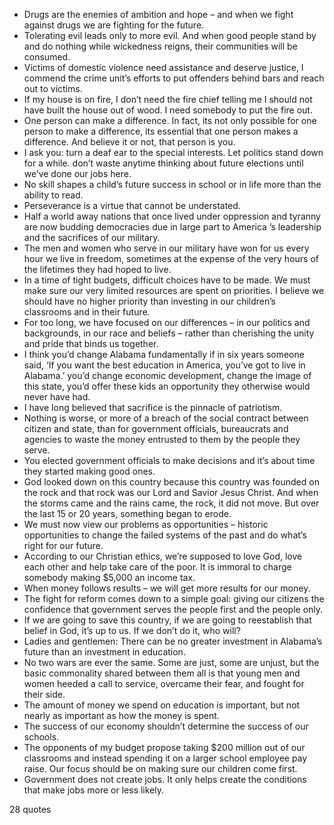  - Drugs are the enemies of ambition and hope – and when we fight against drugs we are fighting for the future.
 - Tolerating evil leads only to more evil. And when good people stand by and do nothing while wickedness reigns, their communities will be consumed.
 - Victims of domestic violence need assistance and deserve justice, I commend the crime unit’s efforts to put offenders behind bars and reach out to victims.
 - If my house is on fire, I don’t need the fire chief telling me I should not have built the house out of wood. I need somebody to put the fire out.
 - One person can make a difference. In fact, its not only possible for one person to make a difference, its essential that one person makes a difference. And believe it or not, that person is you.
 - I ask you: turn a deaf ear to the special interests. Let politics stand down for a while. don’t waste anytime thinking about future elections until we’ve done our jobs here.
 - No skill shapes a child’s future success in school or in life more than the ability to read.
 - Perseverance is a virtue that cannot be understated.
 - Half a world away nations that once lived under oppression and tyranny are now budding democracies due in large part to America ’s leadership and the sacrifices of our military.
 - The men and women who serve in our military have won for us every hour we live in freedom, sometimes at the expense of the very hours of the lifetimes they had hoped to live.
 - In a time of tight budgets, difficult choices have to be made. We must make sure our very limited resources are spent on priorities. I believe we should have no higher priority than investing in our children’s classrooms and in their future.
 - For too long, we have focused on our differences – in our politics and backgrounds, in our race and beliefs – rather than cherishing the unity and pride that binds us together.
 - I think you’d change Alabama fundamentally if in six years someone said, ‘If you want the best education in America, you’ve got to live in Alabama.’ you’d change economic development, change the image of this state, you’d offer these kids an opportunity they otherwise would never have had.
 - I have long believed that sacrifice is the pinnacle of patriotism.
 - Nothing is worse, or more of a breach of the social contract between citizen and state, than for government officials, bureaucrats and agencies to waste the money entrusted to them by the people they serve.
 - You elected government officials to make decisions and it’s about time they started making good ones.
 - God looked down on this country because this country was founded on the rock and that rock was our Lord and Savior Jesus Christ. And when the storms came and the rains came, the rock, it did not move. But over the last 15 or 20 years, something began to erode.
 - We must now view our problems as opportunities – historic opportunities to change the failed systems of the past and do what’s right for our future.
 - According to our Christian ethics, we’re supposed to love God, love each other and help take care of the poor. It is immoral to charge somebody making $5,000 an income tax.
 - When money follows results – we will get more results for our money.
 - The fight for reform comes down to a simple goal: giving our citizens the confidence that government serves the people first and the people only.
 - If we are going to save this country, if we are going to reestablish that belief in God, it’s up to us. If we don’t do it, who will?
 - Ladies and gentlemen: There can be no greater investment in Alabama’s future than an investment in education.
 - No two wars are ever the same. Some are just, some are unjust, but the basic commonality shared between them all is that young men and women heeded a call to service, overcame their fear, and fought for their side.
 - The amount of money we spend on education is important, but not nearly as important as how the money is spent.
 - The success of our economy shouldn’t determine the success of our schools.
 - The opponents of my budget propose taking $200 million out of our classrooms and instead spending it on a larger school employee pay raise. Our focus should be on making sure our children come first.
 - Government does not create jobs. It only helps create the conditions that make jobs more or less likely.

28 quotes